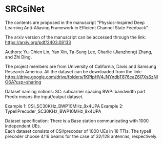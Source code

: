 # SRCsiNet
The contents are proposed in the manuscript "Physics-Inspired Deep Learning Anti-Aliasing Framework in Efficient Channel State Feedback".

The arxiv version of the manuscript can be accessed through the link: https://arxiv.org/pdf/2403.08133

Authors: Yu-Chien Lin, Yan Xin, Ta-Sung Lee, Charlie (Jianzhong) Zhang, and Zhi Ding.

The project members are from University of California, Davis and Samsung Research America.
All the dataset can be downloaded from the link: https://drive.google.com/drive/folders/1KPIpHV4JNYndbT876caZ6l7XsSzNlO6A?usp=sharing

Dataset naming notions:
SC: subcarrier spacing
BWP: bandwidth part
Predix means the input/output dataset.

Example 1: CSI_SC30KHz_BWP10MHz_8x4UPA
Example 2: TypeIIPrecoder_SC30KHz_BWP10MHz_8x4UPA

Dataset specification:
There is a Base station communicating with 1000 independent UEs.  
Each dataset consists of CSI/precoder of 1000 UEs in 16 TTIs.
The typeII precoder choose 4/16 beams for the case of 32/128 antennas, respectively.
